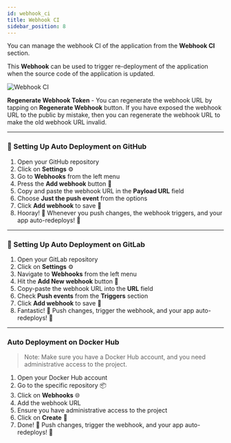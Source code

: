 ```yaml
---
id: webhook_ci
title: Webhook CI
sidebar_position: 8
---
```


You can manage the webhook CI of the application from the **Webhook CI** section.

This **Webhook** can be used to trigger re-deployment of the application when the source code of the application is updated.

![Webhook CI](/assets/1.x.x/application-webhook-ci.png)

**Regenerate Webhook Token** - You can regenerate the webhook URL by tapping on **Regenerate Webhook** button. If you have exposed the webhook URL to the public by mistake, then you can regenerate the webhook URL to make the old webhook URL invalid.

---

### 🚀 Setting Up Auto Deployment on GitHub

1. Open your GitHub repository
2. Click on **Settings** ⚙️
3. Go to **Webhooks** from the left menu
4. Press the **Add webhook** button 🤖
5. Copy and paste the webhook URL in the **Payload URL** field
6. Choose **Just the push event** from the options
7. Click **Add webhook** to save 🚀
8. Hooray! 🎉 Whenever you push changes, the webhook triggers, and your app auto-redeploys! 🔄

---

### 🚀 Setting Up Auto Deployment on GitLab

1. Open your GitLab repository
2. Click on **Settings** ⚙️
3. Navigate to **Webhooks** from the left menu
4. Hit the **Add New webhook** button 🤖
5. Copy-paste the webhook URL into the **URL** field
6. Check **Push events** from the **Triggers** section
7. Click **Add webhook** to save 🚀
8. Fantastic! 🎉 Push changes, trigger the webhook, and your app auto-redeploys! 🔄

---

### Auto Deployment on Docker Hub

> Note: Make sure you have a Docker Hub account, and you need administrative access to the project.

1. Open your Docker Hub account
2. Go to the specific repository 📦
3. Click on **Webhooks** 🌐
4. Add the webhook URL
5. Ensure you have administrative access to the project
6. Click on **Create** 🚀
7. Done! 🎉 Push changes, trigger the webhook, and your app auto-redeploys! 🔄